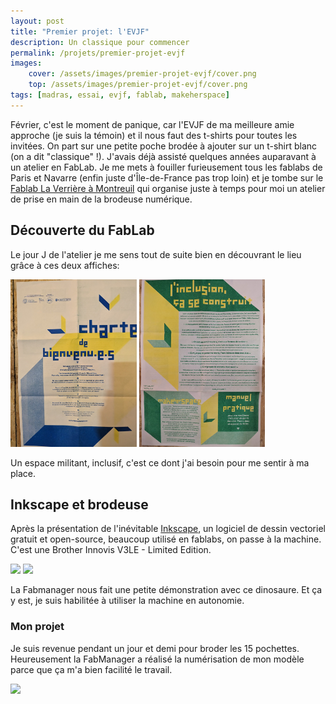 ```yaml
---
layout: post
title: "Premier projet: l'EVJF"
description: Un classique pour commencer
permalink: /projets/premier-projet-evjf
images:
    cover: /assets/images/premier-projet-evjf/cover.png 
    top: /assets/images/premier-projet-evjf/cover.png 
tags: [madras, essai, evjf, fablab, makeherspace]
---
```


Février, c'est le moment de panique, car l'EVJF de ma meilleure amie approche (je suis la témoin) et il nous faut des t-shirts pour toutes les invitées. On part sur une petite poche brodée à ajouter sur un t-shirt blanc (on a dit "classique" !).
J'avais déjà assisté quelques années auparavant à un atelier en FabLab. Je me mets à fouiller furieusement tous les fablabs de Paris et Navarre (enfin juste d'Île-de-France pas trop loin) et je tombe sur le [Fablab La Verrière à Montreuil](https://fablab-laverriere.org/) qui organise juste à temps pour moi un atelier de prise en main de la brodeuse numérique.

## Découverte du FabLab

Le jour J de l'atelier je me sens tout de suite bien en découvrant le lieu grâce à ces deux affiches:

<div class="list-multiple-images">
    <img src="/assets/images/premier-projet-evjf/charte-de-bienvenue.jpg" style="max-width: 40%" /> 
    <img src="/assets/images/premier-projet-evjf/makeherspace.jpg" style="max-width: 40%" />
</div>

Un espace militant, inclusif, c'est ce dont j'ai besoin pour me sentir à ma place.

## Inkscape et brodeuse

Après la présentation de l'inévitable [Inkscape](https://inkscape.org/fr/), un logiciel de dessin vectoriel gratuit et open-source, beaucoup utilisé en fablabs, on passe à la machine. C'est une Brother Innovis V3LE - Limited Edition. 

<div class="list-multiple-images">
    <img src="/assets/images/premier-projet-evjf/formation-découverte-machine.jpg" style="max-width: 40%" />
    <img src="/assets/images/premier-projet-evjf/formation-découverte-machine-fil.jpg" style="max-width: 40%" />
</div>

La Fabmanager nous fait une petite démonstration avec ce dinosaure. Et ça y est, je suis habilitée à utiliser la machine en autonomie.

### Mon projet

Je suis revenue pendant un jour et demi pour broder les 15 pochettes. Heureusement la FabManager a réalisé la numérisation de mon modèle parce que ça m'a bien facilité le travail.

<img src="/assets/images/premier-projet-evjf/team-carotte.jpg" style="max-width: 60%" />
